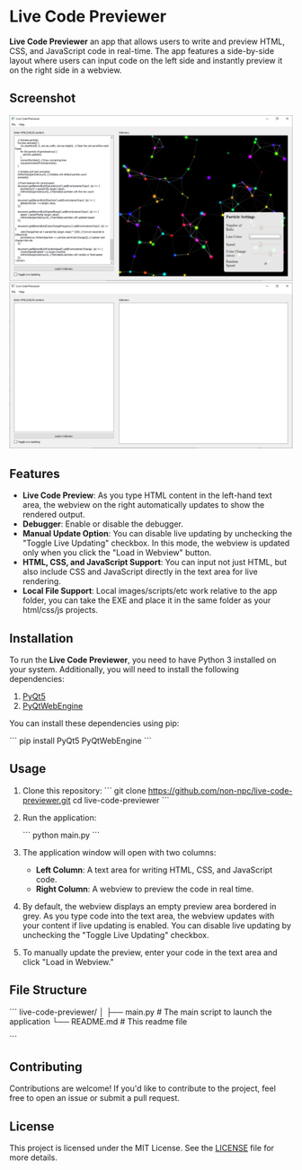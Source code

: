 
# Live Code Previewer

**Live Code Previewer** an app that allows users to write and preview HTML, CSS, and JavaScript code in real-time. 
The app features a side-by-side layout where users can input code on the left side and instantly preview it on the right side in a webview.

## Screenshot

![Live Code Previewer Screenshot-01](screenshot-01.png)
![Live Code Previewer Screenshot-02](screenshot-02.png)

## Features

- **Live Code Preview**: As you type HTML content in the left-hand text area, the webview on the right automatically updates to show the rendered output.
- **Debugger**: Enable or disable the debugger.
- **Manual Update Option**: You can disable live updating by unchecking the "Toggle Live Updating" checkbox. In this mode, the webview is updated only when you click the "Load in Webview" button.
- **HTML, CSS, and JavaScript Support**: You can input not just HTML, but also include CSS and JavaScript directly in the text area for live rendering.
- **Local File Support**: Local images/scripts/etc work relative to the app folder, you can take the EXE and place it in the same folder as your html/css/js projects.

## Installation

To run the **Live Code Previewer**, you need to have Python 3 installed on your system. Additionally, you will need to install the following dependencies:

1. [PyQt5](https://pypi.org/project/PyQt5/)
2. [PyQtWebEngine](https://pypi.org/project/PyQtWebEngine/)

You can install these dependencies using pip:

\`\`\`
pip install PyQt5 PyQtWebEngine
\`\`\`

## Usage

1. Clone this repository:
   \`\`\`
   git clone https://github.com/non-npc/live-code-previewer.git
   cd live-code-previewer
   \`\`\`

2. Run the application:

   \`\`\`
   python main.py
   \`\`\`

3. The application window will open with two columns:
   - **Left Column**: A text area for writing HTML, CSS, and JavaScript code.
   - **Right Column**: A webview to preview the code in real time.

4. By default, the webview displays an empty preview area bordered in grey. As you type code into the text area, the webview updates with your content if live updating is enabled. You can disable live updating by unchecking the "Toggle Live Updating" checkbox.

5. To manually update the preview, enter your code in the text area and click "Load in Webview."

## File Structure

\`\`\`
live-code-previewer/
│
├── main.py              # The main script to launch the application
└── README.md            # This readme file

\`\`\`

## Contributing

Contributions are welcome! If you'd like to contribute to the project, feel free to open an issue or submit a pull request.

## License

This project is licensed under the MIT License. See the [LICENSE](LICENSE) file for more details.


